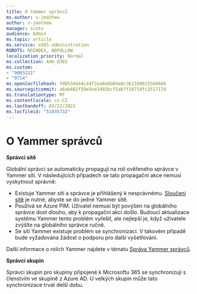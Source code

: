 ```yaml
---
title: O Yammer správců
ms.author: v-jmathew
author: v-jmathew
manager: scotv
audience: Admin
ms.topic: article
ms.service: o365-administration
ROBOTS: NOINDEX, NOFOLLOW
localization_priority: Normal
ms.collection: Adm_O365
ms.custom:
- "9003221"
- "9714"
ms.openlocfilehash: fd8534d44c44f2ea8e6b0de8c361109915566868
ms.sourcegitcommit: a6ab402f59e5ee1492bcf5ab7f18714fc251717d
ms.translationtype: MT
ms.contentlocale: cs-CZ
ms.lasthandoff: 03/22/2021
ms.locfileid: "51035732"
---
```

# <a name="about-yammer-admins"></a>O Yammer správců

**Správci sítě**

Globální správci se automaticky propagují na roli ověřeného správce v Yammer síti. V následujících případech se tato propagační akce nemusí vyskytnout správně:

- Existuje Yammer sítí a správce je přihlášený k nesprávnému. [Sloučení sítě](https://docs.microsoft.com/yammer/configure-your-yammer-network/consolidate-multiple-yammer-networks) je nutné, abyste se do jedné Yammer sítě.
- Používá se Azure PIM. Uživatel nemusí být povýšen na globálního správce dost dlouho, aby k propagační akci došlo. Budoucí aktualizace systému Yammer tento problém vyřešit, ale nejlepší je, když uživatele zvýšíte na globálního správce ručně.
- Se sítí Yammer existuje problém se synchronizací. V takovém případě bude vyžadována žádost o podporu pro další vyšetřování.

Další informace o rolích Yammer najdete v tématu [Správa Yammer správců](https://docs.microsoft.com/yammer/manage-yammer-users/manage-yammer-admins).

**Správci skupin**

Správci skupin pro skupiny připojené k Microsoftu 365 se synchronizují s členstvím ve skupině z Azure AD. U velkých skupin může tato synchronizace trvat delší dobu.
